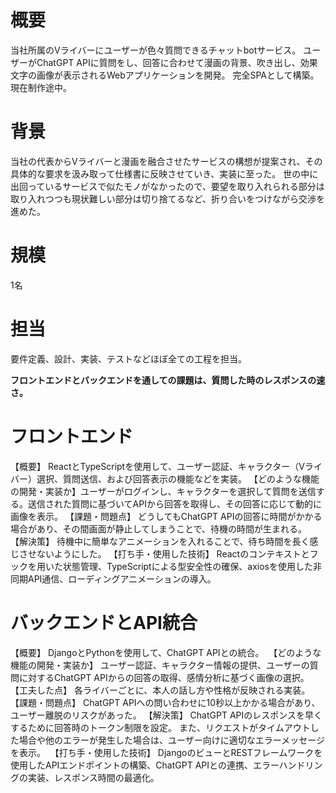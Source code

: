 # 概要
当社所属のVライバーにユーザーが色々質問できるチャットbotサービス。 ユーザーがChatGPT APIに質問をし、回答に合わせて漫画の背景、吹き出し、効果文字の画像が表示されるWebアプリケーションを開発。 完全SPAとして構築。現在制作途中。

# 背景
当社の代表からVライバーと漫画を融合させたサービスの構想が提案され、その具体的な要求を汲み取って仕様書に反映させていき、実装に至った。 世の中に出回っているサービスで似たモノがなかったので、要望を取り入れられる部分は取り入れつつも現状難しい部分は切り捨てるなど、折り合いをつけながら交渉を進めた。

# 規模
1名

# 担当
要件定義、設計、実装、テストなどほぼ全ての工程を担当。

**フロントエンドとバックエンドを通しての課題は、質問した時のレスポンスの速さ。**

# フロントエンド
【概要】 ReactとTypeScriptを使用して、ユーザー認証、キャラクター（Vライバー）選択、質問送信、および回答表示の機能などを実装。 【どのような機能の開発・実装か】ユーザーがログインし、キャラクターを選択して質問を送信する。送信された質問に基づいてAPIから回答を取得し、その回答に応じて動的に画像を表示。 【課題・問題点】 どうしてもChatGPT APIの回答に時間がかかる場合があり、その間画面が静止してしまうことで、待機の時間が生まれる。 【解決策】 待機中に簡単なアニメーションを入れることで、待ち時間を長く感じさせないようにした。 【打ち手・使用した技術】 Reactのコンテキストとフックを用いた状態管理、TypeScriptによる型安全性の確保、axiosを使用した非同期API通信、ローディングアニメーションの導入。

# バックエンドとAPI統合 
【概要】 DjangoとPythonを使用して、ChatGPT APIとの統合。  【どのような機能の開発・実装か】 ユーザー認証、キャラクター情報の提供、ユーザーの質問に対するChatGPT APIからの回答の取得、感情分析に基づく画像の選択。 【工夫した点】 各ライバーごとに、本人の話し方や性格が反映される実装。 【課題・問題点】 ChatGPT APIへの問い合わせに10秒以上かかる場合があり、ユーザー離脱のリスクがあった。 【解決策】 ChatGPT APIのレスポンスを早くするために回答時のトークン制限を設定。 また、リクエストがタイムアウトした場合や他のエラーが発生した場合は、ユーザー向けに適切なエラーメッセージを表示。  【打ち手・使用した技術】 DjangoのビューとRESTフレームワークを使用したAPIエンドポイントの構築、ChatGPT APIとの連携、エラーハンドリングの実装、レスポンス時間の最適化。
